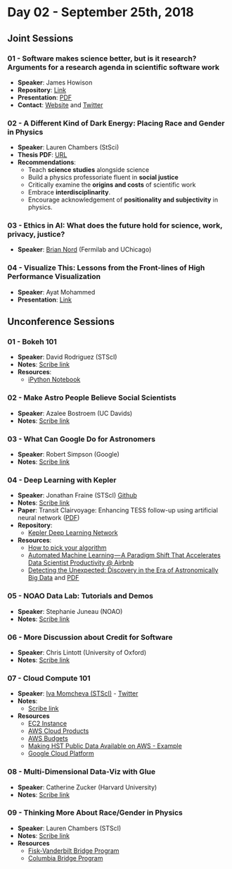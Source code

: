 # Day 02 - September 25th, 2018

## Joint Sessions

### 01 - Software makes science better, but is it research? Arguments for a research agenda in scientific software work

- **Speaker**: James Howison
- **Repository**: [Link](https://figshare.com/articles/Software_makes_science_better_but_is_it_research_DotAstonomy_X_Presentation/7127723)
- **Presentation**: [PDF](./Presentations/01_James_Howison/DotAstronomyX-Howison.pdf)
- **Contact**: [Website](http://james.howison.name/) and [Twitter](https://twitter.com/jameshowison)

### 02 - A Different Kind of Dark Energy: Placing Race and Gender in Physics

- **Speaker**: Lauren Chambers (StSci)
- **Thesis PDF**: [URL](http://tiny.cc/RaceGenderPhysics)
- **Recommendations**:
    - Teach **science studies** alongside science
    - Build a physics professoriate fluent in **social justice**
    - Critically examine the **origins and costs** of scientific work
    - Embrace **interdisciplinarity**.
    - Encourage acknowledgement of **positionality and subjectivity** in physics.

### 03 - Ethics in AI: What does the future hold for science, work, privacy, justice?

- **Speaker**: [Brian Nord](http://computing.fnal.gov/brian-nord/) (Fermilab and UChicago)

### 04 - Visualize This: Lessons from the Front-lines of High Performance Visualization

- **Speaker**: Ayat Mohammed
- **Presentation**: [Link](./Presentations/04_Ayat_Mohammed/04_Ayat_Mohammed_Visualize_presentation.pdf)

## Unconference Sessions

### 01 - Bokeh 101

- **Speaker**: David Rodriguez (STScI)
- **Notes**: [Scribe link](https://docs.google.com/document/d/1926PqPdzUkLEf2Q_EuP5Z094bfRi9l7QMr49V8TzjAM/edit?usp=sharing)
- **Resources**:
    - [iPython Notebook](https://github.com/dr-rodriguez/dotAstroX_scripts/blob/master/bokeh_live_demo.py.ipynb)

### 02 - Make Astro People Believe Social Scientists

- **Speaker**: Azalee Bostroem (UC Davids)
- **Notes**: [Scribe link](https://docs.google.com/document/d/1ItKvDYnv8AUeFq5KWHotXTbC6e-oXgSAZ3lEMhMcjxc/edit?usp=sharing)

### 03 - What Can Google Do for Astronomers

- **Speaker**: Robert Simpson (Google)
- **Notes**: [Scribe link](https://docs.google.com/document/d/1MXrGAgEmkt7dPTw1ulT2jTngsDweoaEKmxVy9_K1Jmc/edit?usp=sharing)

### 04 - Deep Learning with Kepler

- **Speaker**: Jonathan Fraine (STScI) [Github](https://github.com/exowanderer)
- **Notes**: [Scribe link](https://docs.google.com/document/d/1nbUl1OelMCHyDQ1Jf4UMAvMqfNYOgVGvpiH76EjtAq4/edit?usp=sharing)
- **Paper**: Transit Clairvoyage: Enhancing TESS follow-up using artificial neural network ([PDF](https://academic.oup.com/mnras/article/465/3/3495/2627194))
- **Repository**:
    - [Kepler Deep Learning Network](https://github.com/exowanderer/KeplerDeepLearningNetwork)
- **Resources**:
    - [How to pick your algorithm](https://www.kdnuggets.com/2017/11/machine-learning-algorithms-choose-your-problem.html)
    - [Automated Machine Learning — A Paradigm Shift That Accelerates Data Scientist Productivity @ Airbnb](https://medium.com/airbnb-engineering/automated-machine-learning-a-paradigm-shift-that-accelerates-data-scientist-productivity-airbnb-f1f8a10d61f8)
    - [Detecting the Unexpected: Discovery in the Era of Astronomically Big Data](https://www.lsstcorporation.org/node/107) and [PDF](https://www.lsstcorporation.org/sites/default/files/8b%20Monday%20Detecting%20the%20Unexpected%20LSST.PDF)

### 05 - NOAO Data Lab: Tutorials and Demos

- **Speaker**: Stephanie Juneau (NOAO)
- **Notes**: [Scribe link](https://docs.google.com/document/d/1LAN8QM7Ngz-IHz2VooA6x2py1_0JVXYzX-gTwCjrvYc/edit?usp=sharing)

### 06 - More Discussion about Credit for Software

- **Speaker**: Chris Lintott (University of Oxford)
- **Notes**: [Scribe link](https://docs.google.com/document/d/1gKlqLR03pIpu_UGcTMhTPc92CXHLH_8H6cTxTSNlF7s/edit?usp=sharing)

### 07 - Cloud Compute 101

- **Speaker**: [Iva Momcheva (STScI)](http://www.astro.yale.edu/iva/) - [Twitter](https://twitter.com/iva_momcheva?ref_src=twsrc%5Egoogle%7Ctwcamp%5Eserp%7Ctwgr%5Eauthor)
- **Notes**:
    - [Scribe link](https://docs.google.com/document/d/1l5YkalIaRKPec4fx0B_KAV2ov8R0EXGxV1IqEIh6r2U/edit?usp=sharing)
- **Resources**
    - [EC2 Instance](https://www.ec2instances.info/)
    - [AWS Cloud Products](https://aws.amazon.com/products/)
    - [AWS Budgets](https://aws.amazon.com/aws-cost-management/aws-budgets/)
    - [Making HST Public Data Available on AWS - Example](https://mast-labs.stsci.io/2018/06/hst-public-data-on-aws)
    - [Google Cloud Platform](https://console.cloud.google.com/)

### 08 - Multi-Dimensional Data-Viz with Glue

- **Speaker**: Catherine Zucker (Harvard University)
- **Notes**: [Scribe link](https://docs.google.com/document/d/14fvCM1LGqzyqiSJ7AGx4rbFvEraroYuIUmLhX4RND7A/edit?usp=sharing)

### 09 - Thinking More About Race/Gender in Physics

- **Speaker**: Lauren Chambers (STScI)
- **Notes**: [Scribe link](https://docs.google.com/document/d/1PwKKGj8WHOTo5dVHQ0iVvwVQUf5UIDZyEP9sSdjfNwI/edit?usp=sharing)
- **Resources**
    - [Fisk-Vanderbilt Bridge Program](http://fisk-vanderbilt-bridge.org/)
    - [Columbia Bridge Program](https://bridgetophd.facultydiversity.columbia.edu/)